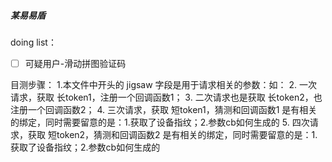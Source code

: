 
##### 某易易盾

doing list：
- [ ] 可疑用户-滑动拼图验证码

目测步骤：
1.本文件中开头的 jigsaw 字段是用于请求相关的参数：如：
2. 一次请求，获取 长token1，注册一个回调函数1；
3. 二次请求也是获取 长token2，也注册一个回调函数2；
4. 三次请求，获取 短token1，猜测和回调函数1 是有相关的绑定，同时需要留意的是：1.获取了设备指纹；2.参数cb如何生成的
5. 四次请求，获取 短token2，猜测和回调函数2 是有相关的绑定，同时需要留意的是：1.获取了设备指纹；2.参数cb如何生成的




